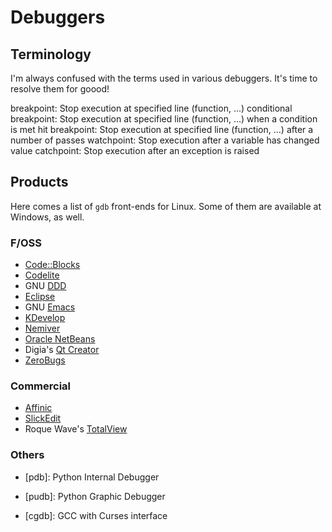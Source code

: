 Debuggers
=========

Terminology
-----------

I'm always confused with the terms used in various debuggers.  It's time to resolve them for goood!

breakpoint:
    Stop execution at specified line (function, ...)
conditional breakpoint:
    Stop execution at specified line (function, ...) when a condition is met
hit breakpoint:
    Stop execution at specified line (function, ...) after a number of passes
watchpoint:
    Stop execution after a variable has changed value
catchpoint:
    Stop execution after an exception is raised


Products
--------

Here comes a list of `gdb` front-ends for Linux.  Some of them are available at
Windows, as well.

### F/OSS

- [Code::Blocks](http://www.codeblocks.org/)
- [Codelite](http://codelite.org/)
- GNU [DDD](http://www.gnu.org/software/ddd/)
- [Eclipse](http://www.eclipse.org/)
- GNU [Emacs](http://www.gnu.org/software/emacs/)
- [KDevelop](http://www.kdevelop.org/)
- [Nemiver](http://projects.gnome.org/nemiver/)
- [Oracle NetBeans](http://www.netbeans.org/)
- Digia's [Qt Creator](http://qt.digia.com/Product/Qt-Core-Features--Functions/Developer-Tools/)
- [ZeroBugs](http://zerobugs.codeplex.com/)

### Commercial

- [Affinic](http://www.affinic.com/)
- [SlickEdit](http://www.slickedit.com/)
- Roque Wave's [TotalView](http://www.roguewave.com/products/totalview/)


### Others

 - [pdb]: Python Internal Debugger
 - [pudb]: Python Graphic Debugger

 - [cgdb]: GCC with Curses interface
